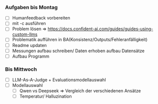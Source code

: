 ### Aufgaben bis Montag 
- [ ] Humanfeedback vorbereiten
- [ ] mit -c ausführen
- [ ] Problem lösen => https://docs.confident-ai.com/guides/guides-using-custom-llms
- [ ] Problematik aufführen in BA(Konsistenz/Outputs/Fehleranfälligkeit)
- [ ] Readme updaten
- [ ] Messungen aufbau schreiben/ Daten erhoben aufbau Datensätze
- [ ] Aufbau Programm

### Bis Mittwoch 
- [ ] LLM-As-A-Judge + Evaluationsmodellauswahl
- [ ] Modellauswahl
  - [ ] Qwen vs Deepseek => Vergleich der verschiedenen Ansätze
  - [ ] Temperatur/ Halluzination
